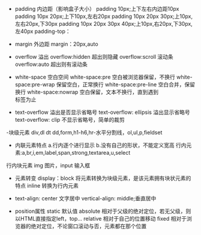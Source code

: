 - padding 内边距（影响盒子大小）
  padding 10px;上下左右内边距10px
  padding 10px 20px;上下10px,左右20px
  padding 10px 20px 30px;上10px,左右20px,下30px
  padding 10px 20px 30px 40px;上10px,右20px,下30px,左40px
  padding-top：
- margin 外边距
  margin：20px,auto 

- overflow 溢出
  overflow:hidden 超出则隐藏
  overflow:scroll 滚动条
  overflow:auto 超出则有滚动条

- white-space 空白空间
  white-space:pre 空白被浏览器保留，不换行
  white-space:pre-wrap 保留空白，正常换行
  white-space:pre-line 空白合并，保留换行
  white-space:nowrap 空白保留，文本不换行，直到遇到<br />标签为止
  
- text-overflow 溢出是否显示省略号
  text-overflow: ellipsis 溢出显示省略号
  text-overflow: clip 不显示省略号，简单的裁剪

-块级元素
div,dl dt dd,form,h1-h6,hr-水平分割线，ol,ul,p,fieldset

- 内联元素特点
a.行内逐个进行显示
b.没有自己的形状，不能定义宽高
行内元素:a,br,i,em,label,span,strong,textarea,u,select

行内块元素
  img 图片，input 输入框

- 元素转变
 display：block 将元素转换为块级元素，是该元素拥有块状元素的特点
          inline 转换为行内元素

- text-align: center 文字居中
  vertical-align: middle;垂直居中

- position属性
  static 默认值
  absolute 相对于父级的绝对定位，若无父级，则以HTML直接指定left，top...
  relative 相对于自己的位置移动
  fixed 相对于浏览器的绝对定位，不论窗口滚动与否，元素都在那个位置

